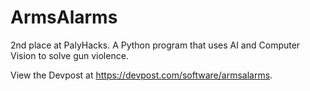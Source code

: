 # ArmsAlarms
2nd place at PalyHacks.  A Python program that uses AI and Computer Vision to solve gun violence.

View the Devpost at https://devpost.com/software/armsalarms.
